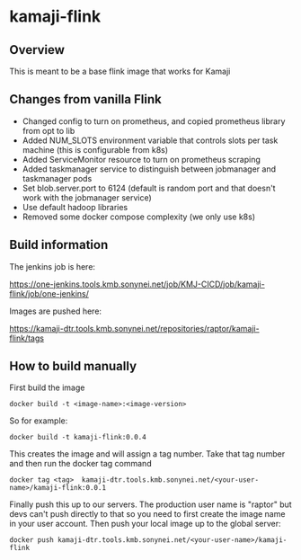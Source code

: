 # kamaji-flink

## Overview

This is meant to be a base flink image that works for Kamaji

## Changes from vanilla Flink

* Changed config to turn on prometheus, and copied prometheus library from opt to lib
* Added NUM_SLOTS environment variable that controls slots per task machine (this is configurable from k8s)
* Added ServiceMonitor resource to turn on prometheus scraping
* Added taskmanager service to distinguish between jobmanager and taskmanager pods
* Set blob.server.port to 6124 (default is random port and that doesn't work with the jobmanager service)
* Use default hadoop libraries
* Removed some docker compose complexity (we only use k8s)

## Build information

The jenkins job is here:

https://one-jenkins.tools.kmb.sonynei.net/job/KMJ-CICD/job/kamaji-flink/job/one-jenkins/

Images are pushed here:

https://kamaji-dtr.tools.kmb.sonynei.net/repositories/raptor/kamaji-flink/tags

## How to build manually

First build the image

```docker build -t <image-name>:<image-version>``` 

So for example:

```docker build -t kamaji-flink:0.0.4```

This creates the image and will assign a tag number. Take that tag number and then run the docker tag command

```docker tag <tag>  kamaji-dtr.tools.kmb.sonynei.net/<your-user-name>/kamaji-flink:0.0.1```

Finally push this up to our servers. The production user name is "raptor" but devs can't push directly to that so you 
need to first create the image name in your user account. Then push your local image up to the global server:

```docker push kamaji-dtr.tools.kmb.sonynei.net/<your-user-name>/kamaji-flink```

